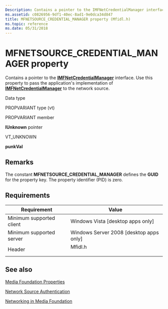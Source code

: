```yaml
---
Description: Contains a pointer to the IMFNetCredentialManager interface.
ms.assetid: c0826956-9df1-40ec-8ad1-9e0dca34d847
title: MFNETSOURCE_CREDENTIAL_MANAGER property (Mfidl.h)
ms.topic: reference
ms.date: 05/31/2018
---
```


# MFNETSOURCE\_CREDENTIAL\_MANAGER property

Contains a pointer to the [**IMFNetCredentialManager**](/windows/desktop/api/mfidl/nn-mfidl-imfnetcredentialmanager) interface. Use this property to pass the application's implementation of [**IMFNetCredentialManager**](/windows/desktop/api/mfidl/nn-mfidl-imfnetcredentialmanager) to the network source.



Data type

PROPVARIANT type (vt)

PROPVARIANT member

**IUnknown** pointer

VT\_UNKNOWN

**punkVal**



## Remarks

The constant **MFNETSOURCE\_CREDENTIAL\_MANAGER** defines the **GUID** for the property key. The property identifier (PID) is zero.

## Requirements



| Requirement | Value |
|-------------------------------------|------------------------------------------------------------------------------------|
| Minimum supported client<br/> | Windows Vista \[desktop apps only\]<br/>                                     |
| Minimum supported server<br/> | Windows Server 2008 \[desktop apps only\]<br/>                               |
| Header<br/>                   | <dl> <dt>Mfidl.h</dt> </dl> |



## See also

<dl> <dt>

[Media Foundation Properties](media-foundation-properties.md)
</dt> <dt>

[Network Source Authentication](network-source-authentication.md)
</dt> <dt>

[Networking in Media Foundation](networking-in-media-foundation.md)
</dt> </dl>

 

 




